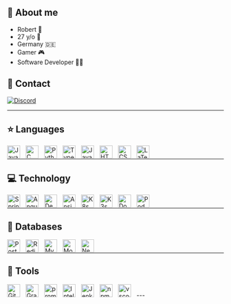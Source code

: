 ## 📌 About me
- Robert 🚀 <br />
- 27 y/o 🚀 <br />
- Germany 🇩🇪 <br />
- Gamer 🎮 <br />
- Software Developer 👨‍💻 <br />


## 💬 Contact

[![Discord](https://img.shields.io/badge/Discord-%235865F2.svg?style=for-the-badge&logo=discord&logoColor=white)](https://discord.com/users/261598730027925505)

---

## ⭐ Languages

<img align="left" alt="Java" width="30px" style="padding-right:10px;" src="https://cdn.jsdelivr.net/gh/devicons/devicon/icons/java/java-original.svg"/>
<img align="left" alt="C" width="30px" style="padding-right:10px;" src="https://cdn.jsdelivr.net/gh/devicons/devicon/icons/c/c-original.svg" />
<img align="left" alt="Python" width="30px" style="padding-right:10px;" src="https://cdn.jsdelivr.net/gh/devicons/devicon/icons/python/python-plain.svg" />
<img align="left" alt="TypeScript" width="30px" style="padding-right:10px;" src="https://cdn.jsdelivr.net/gh/devicons/devicon/icons/typescript/typescript-plain.svg" />
<img align="left" alt="JavaScript" width="30px" style="padding-right:10px;" src="https://cdn.jsdelivr.net/gh/devicons/devicon/icons/javascript/javascript-plain.svg" />
<img align="left" alt="HTML" width="30px" style="padding-right:10px;" src="https://cdn.jsdelivr.net/gh/devicons/devicon/icons/html5/html5-plain.svg" />
<img align="left" alt="CSS" width="30px" style="padding-right:10px;" src="https://cdn.jsdelivr.net/gh/devicons/devicon/icons/css3/css3-plain.svg" />
<img align="left" alt="LaTex" width="30px" style="padding-right:10px;" src="https://cdn.jsdelivr.net/gh/devicons/devicon/icons/latex/latex-original.svg" />

<br />

---
## 💻 Technology

<img align="left" alt="Spring" width="30px" style="padding-right:10px;" src="https://cdn.jsdelivr.net/gh/devicons/devicon/icons/spring/spring-original.svg" />
<img align="left" alt="Angular" width="30px" style="padding-right:10px;" src="https://cdn.jsdelivr.net/gh/devicons/devicon/icons/angularjs/angularjs-plain.svg" />
<img align="left" alt="Debian" width="30px" style="padding-right:10px;" src="https://cdn.jsdelivr.net/gh/devicons/devicon/icons/debian/debian-original.svg" />
<img align="left" alt="Ansible" width="30px" style="padding-right:10px;" src="https://cdn.jsdelivr.net/gh/devicons/devicon/icons/ansible/ansible-original.svg" />
<img align="left" alt="K8s" width="30px" style="padding-right:10px;" src="https://cdn.jsdelivr.net/gh/devicons/devicon/icons/kubernetes/kubernetes-plain.svg" />
<img align="left" alt="K3s" width="30px" style="padding-right:10px;" src="https://cdn.jsdelivr.net/gh/devicons/devicon/icons/k3s/k3s-original.svg" />
<img align="left" alt="Docker" width="30px" style="padding-right:10px;" src="https://cdn.jsdelivr.net/gh/devicons/devicon/icons/docker/docker-original.svg" />
<img align="left" alt="Podman" width="30px" style="padding-right:10px;" src="https://cdn.jsdelivr.net/gh/devicons/devicon/icons/podman/podman-original.svg" />
<br />

---
## 💾 Databases

<img align="left" alt="PostgreSQL" width="30px" style="padding-right:10px;" src="https://cdn.jsdelivr.net/gh/devicons/devicon/icons/postgresql/postgresql-original.svg" />
<img align="left" alt="Redis" width="30px" style="padding-right:10px;" src="https://cdn.jsdelivr.net/gh/devicons/devicon/icons/redis/redis-original.svg" />
<img align="left" alt="MySQL" width="30px" style="padding-right:10px;" src="https://cdn.jsdelivr.net/gh/devicons/devicon/icons/mysql/mysql-original-wordmark.svg" />
<img align="left" alt="MongoDB" width="30px" style="padding-right:10px;" src="https://cdn.jsdelivr.net/gh/devicons/devicon/icons/mongodb/mongodb-original-wordmark.svg" />
<img align="left" alt="Neo4J" width="30px" style="padding-right:10px;" src="https://cdn.jsdelivr.net/gh/devicons/devicon/icons/neo4j/neo4j-original-wordmark.svg" />
<br />

---
## 🧰 Tools
<img align="left" alt="Git" width="30px" style="padding-right:10px;" src="https://cdn.jsdelivr.net/gh/devicons/devicon/icons/git/git-original.svg" />
<img align="left" alt="Grafana" width="30px" style="padding-right:10px;" src="https://cdn.jsdelivr.net/gh/devicons/devicon/icons/grafana/grafana-original.svg" />
<img align="left" alt="prometheus" width="30px" style="padding-right:10px;" src="https://cdn.jsdelivr.net/gh/devicons/devicon/icons/prometheus/prometheus-original.svg" />
<img align="left" alt="IntellJ" width="30px" style="padding-right:10px;" src="https://cdn.jsdelivr.net/gh/devicons/devicon/icons/intellij/intellij-original.svg" />
<img align="left" alt="Jenkins" width="30px" style="padding-right:10px;" src="https://cdn.jsdelivr.net/gh/devicons/devicon/icons/jenkins/jenkins-original.svg" />
<img align="left" alt="npm" width="30px" style="padding-right:10px;" src="https://cdn.jsdelivr.net/gh/devicons/devicon/icons/npm/npm-original-wordmark.svg" />
<img align="left" alt="vscode" width="30px" style="padding-right:10px;" src="https://cdn.jsdelivr.net/gh/devicons/devicon/icons/vscode/vscode-original.svg" />

<br />
---
